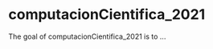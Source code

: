 
# computacionCientifica_2021

<!-- badges: start -->
<!-- badges: end -->

The goal of computacionCientifica_2021 is to ...

